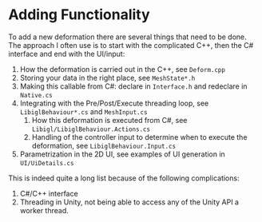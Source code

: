 # Adding Functionality

To add a new deformation there are several things that need to be done. The approach I often use is to start with the 
complicated C++, then the C# interface and end with the UI/input:

1. How the deformation is carried out in the C++, see `Deform.cpp`
1. Storing your data in the right place, see `MeshState*.h`
1. Making this callable from C#: declare in `Interface.h` and redeclare in `Native.cs`
1. Integrating with the Pre/Post/Execute threading loop, see `LibiglBehaviour*.cs` and `MeshInput.cs`
    1. How this deformation is executed from C#, see `Libigl/LibiglBehaviour.Actions.cs`
    1. Handling of the controller input to determine when to execute the deformation, see `LibiglBehaviour.Input.cs`
1. Parametrization in the 2D UI, see examples of UI generation in `UI/UiDetails.cs`

This is indeed quite a long list because of the following complications:

1. C#/C++ interface
2. Threading in Unity, not being able to access any of the Unity API a worker thread.